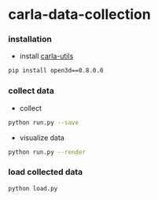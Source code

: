 # carla-data-collection

### installation

- install [carla-utils](https://github.com/zhangdongkun98/carla-utils.git)

```bash
pip install open3d==0.8.0.0
```

### collect data

- collect

```bash
python run.py --save
```

- visualize data

```bash
python run.py --render
```



### load collected data

```bash
python load.py
```

